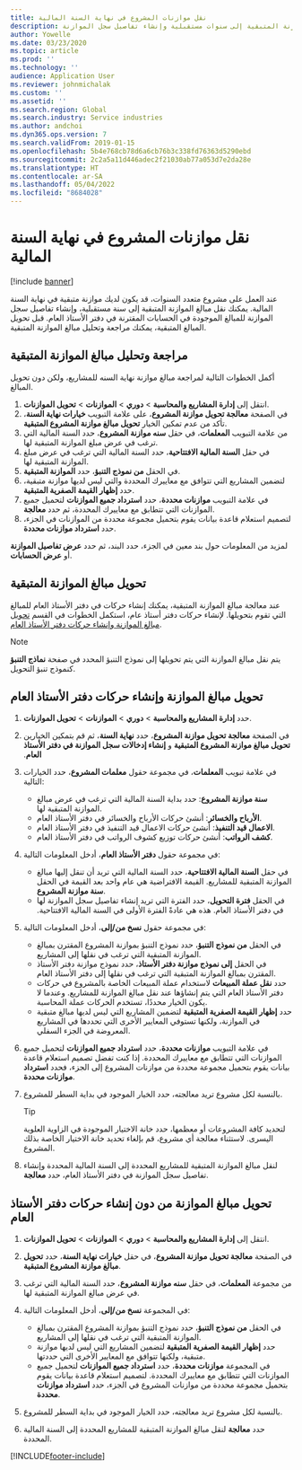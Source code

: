 ```yaml
---
title: نقل موازنات المشروع في نهاية السنة المالية
description: يقدم هذا المقال معلومات حول كيفية تحويل مبالغ الموازنة المتبقية إلى سنوات مستقبلية وإنشاء تفاصيل سجل الموازنة.
author: Yowelle
ms.date: 03/23/2020
ms.topic: article
ms.prod: ''
ms.technology: ''
audience: Application User
ms.reviewer: johnmichalak
ms.custom: ''
ms.assetid: ''
ms.search.region: Global
ms.search.industry: Service industries
ms.author: andchoi
ms.dyn365.ops.version: 7
ms.search.validFrom: 2019-01-15
ms.openlocfilehash: 5b4e768cb78d6a6cb76b3c338fd76363d5290ebd
ms.sourcegitcommit: 2c2a5a11d446adec2f21030ab77a053d7e2da28e
ms.translationtype: HT
ms.contentlocale: ar-SA
ms.lasthandoff: 05/04/2022
ms.locfileid: "8684028"
---
```

# <a name="transfer-project-budgets-at-fiscal-year-end"></a>نقل موازنات المشروع في نهاية السنة المالية

[!include [banner](../includes/banner.md)]

عند العمل على مشروع متعدد السنوات، قد يكون لديك موازنة متبقية في نهاية السنة المالية. يمكنك نقل مبالغ الموازنة المتبقية إلى سنة مستقبلية، وإنشاء تفاصيل سجل الموازنة للمبالغ الموجودة في الحسابات المقترنة في دفتر الأستاذ العام. قبل تحويل المبالغ المتبقية، يمكنك مراجعة وتحليل مبالغ الموازنة المتبقية.

## <a name="review-and-analyze-remaining-budget-amounts"></a>مراجعة وتحليل مبالغ الموازنة المتبقية

أكمل الخطوات التالية لمراجعة مبالغ موازنة نهاية السنه للمشاريع، ولكن دون تحويل المبالغ.

1. انتقل إلى **إدارة المشاريع والمحاسبة‬** > **دوري** > **الموازنات** > **تحويل الموازنات**. 
2. في الصفحة **معالجة تحويل موازنة المشروع**، على علامة التبويب **خيارات نهاية السنة**، تأكد من عدم تمكين الخيار **تحويل مبالغ موازنة المشروع المتبقية**.
3. من علامة التبويب **المعلمات**، في حقل **سنه موازنة المشروع**، حدد السنة المالية التي ترغب في عرض مبلغ الموازنة المتبقية لها. 
4. في حقل **السنة المالية الافتتاحية**، حدد السنة المالية التي ترغب في عرض مبلغ الموازنة المتبقية لها. 
5. في الحقل **من نموذج التنبؤ**، حدد **الموازنة المتبقية**. 
6. لتضمين المشاريع التي تتوافق مع معاييرك المحددة والتي ليس لديها موازنة متبقية، حدد **إظهار القيمة الصفرية المتبقية**.  
7. في علامة التبويب **موازنات محددة**، حدد **استرداد جميع الموازنات** لتحميل جميع الموازنات التي تتطابق مع معاييرك المحددة، ثم حدد **معالجة**. 
8. لتصميم استعلام قاعدة بيانات يقوم بتحميل مجموعة محددة من الموازنات في الجزء، حدد **استرداد موازنات محددة**.

لمزيد من المعلومات حول بند معين في الجزء، حدد البند، ثم حدد **عرض تفاصيل الموازنة** أو **عرض الحسابات**.

## <a name="carry-forward-remaining-budget-amounts"></a>تحويل مبالغ الموازنة المتبقية 

عند معالجة مبالغ الموازنة المتبقية، يمكنك إنشاء حركات في دفتر الأستاذ العام للمبالغ التي تقوم بتحويلها. لإنشاء حركات دفتر أستاذ عام، استكمل الخطوات في القسم [تحويل مبالغ الموازنة وإنشاء حركات دفتر الأستاذ العام](#carry-forward). 

> [!NOTE]
> يتم نقل مبالغ الموازنة التي يتم تحويلها إلى نموذج التنبؤ المحدد في صفحة **نماذج التنبؤ** كنموذج تنبؤ التحويل.  

## <a name="carry-forward-budget-amounts-and-create-general-ledger-transactions"></a><a name="carry-forward"></a>تحويل مبالغ الموازنة وإنشاء حركات دفتر الأستاذ العام

1.  حدد **إدارة المشاريع والمحاسبة‬** > **دوري** > **الموازنات** > **تحويل الموازنات**. 
2. في الصفحة **معالجة تحويل موازنة المشروع**، حدد **نهاية السنة**، ثم قم بتمكين الخيارين **تحويل مبالغ موازنة المشروع المتبقية‬‏‫** و **إنشاء إدخالات سجل الموازنة في دفتر الأستاذ العام**. 
3. في علامة تبويب **المعلمات**، في مجموعة حقول **معلمات المشروع**، حدد الخيارات التالية:

   - **سنة موازنة المشروع**: حدد بداية السنة المالية التي ترغب في عرض مبالغ الموازنة المتبقية لها. 
   - **الأرباح والخسائر**: أنشئ حركات الأرباح والخسائر في دفتر الأستاذ العام. 
   -  **الاعمال قيد التنفيذ**: أنشئ حركات الاعمال قيد التنفيذ في دفتر الأستاذ العام.
   -  **كشف الرواتب**: أنشئ حركات توزيع كشوف الرواتب في دفتر الأستاذ العام. 

5. في مجموعة حقول **دفتر الأستاذ العام**، أدخل المعلومات التالية: 

   - في حقل **السنة المالية الافتتاحية**، حدد السنة المالية التي تريد أن تنقل إليها مبالغ الموازنة المتبقية للمشاريع. القيمة الافتراضية هي عام واحد بعد القيمة في الحقل **سنة موازنة المشروع**.
   -  في الحقل **فترة التحويل**، حدد الفترة التي تريد إنشاء تفاصيل سجل الموازنة لها في دفتر الأستاذ العام. هذه هي عادةً الفترة الأولى في السنة المالية الافتتاحية‬‏‫.

6. في مجموعة حقول **نسخ من/إلى**، أدخل المعلومات التالية:

   - في الحقل **من نموذج التنبؤ**، حدد نموذج التنبؤ بموازنة المشروع المقترن بمبالغ الموازنة المتبقية التي ترغب في نقلها إلى المشاريع. 
   - في الحقل **إلى نموذج موازنة دفتر الأستاذ**، حدد نموذج موازنة دفتر الأستاذ المقترن بمبالغ الموازنة المتبقية التي ترغب في نقلها إلى دفتر الأستاذ العام. 
   -  حدد **نقل عملة المبيعات** لاستخدام عملة المبيعات الخاصة بالمشروع في حركات دفتر الأستاذ العام التي يتم إنشاؤها عند نقل مبالغ الموازنة للمشاريع. وعندما لا يكون الخيار محددًا، تستخدم الحركات عملة المحاسبة. 
   -  حدد **إظهار القيمة الصفرية المتبقية** لتضمين المشاريع التي ليس لديها مبالغ متبقية في الموازنة، ولكنها تستوفي المعايير الأخرى التي تحددها في المشاريع المعروضة في الجزء السفلي.

7. في علامة التبويب **موازنات محددة**، حدد **استرداد جميع الموازنات** لتحميل جميع الموازنات التي تتطابق مع معاييرك المحددة. إذا كنت تفضل تصميم استعلام قاعدة بيانات يقوم بتحميل مجموعة محددة من موازنات المشروع إلى الجزء، فحدد **استرداد موازنات محددة**.
8. بالنسبة لكل مشروع تريد معالجته، حدد الخيار الموجود في بداية السطر للمشروع.

    > [!TIP]
    > لتحديد كافة المشروعات أو معظمها، حدد خانة الاختيار الموجودة في الزاوية العلوية اليسرى. لاستثناء معالجة أي مشروع، قم بإلغاء تحديد خانة الاختيار الخاصة بذلك المشروع.

9. لنقل مبالغ الموازنة المتبقية للمشاريع المحددة إلى السنة المالية المحددة وإنشاء تفاصيل سجل الموازنة في دفتر الأستاذ العام، حدد **معالجة**.

## <a name="carry-forward-budget-amounts-without-creating-general-ledger-transactions"></a>تحويل مبالغ الموازنة من دون إنشاء حركات دفتر الأستاذ العام

1. انتقل إلى **إدارة المشاريع والمحاسبة‬** > **دوري** > **الموازنات** > **تحويل الموازنات**.
2. في الصفحة **معالجة تحويل موازنة المشروع**، في حقل **خيارات نهاية السنة**، حدد **تحويل مبالغ موازنة المشروع المتبقية**.
3. من مجموعة **المعلمات**، في حقل **سنه موازنة المشروع**، حدد السنة المالية التي ترغب في عرض مبالغ الموازنة المتبقية لها.
4. في المجموعة **نسخ من/إلى**، أدخل المعلومات التالية:

   - في الحقل **من نموذج التنبؤ**، حدد نموذج التنبؤ بموازنة المشروع المقترن بمبالغ الموازنة المتبقية التي ترغب في نقلها إلى المشاريع. 
   - حدد **إظهار القيمة الصفرية المتبقية** لتضمين المشاريع التي ليس لديها موازنة متبقية، ولكنها تتوافق مع المعايير الأخرى التي حددتها.
   - في المجموعة **موازنات محددة**، حدد **استرداد جميع الموازنات** لتحميل جميع الموازنات التي تتطابق مع معاييرك المحددة. لتصميم استعلام قاعدة بيانات يقوم بتحميل مجموعة محددة من موازنات المشروع في الجزء، حدد **استرداد موازنات محددة**.

5. بالنسبة لكل مشروع تريد معالجته، حدد الخيار الموجود في بداية السطر للمشروع. 
6. حدد **معالجة** لنقل مبالغ الموازنة المتبقية للمشاريع المحددة إلى السنة المالية المحددة.



[!INCLUDE[footer-include](../includes/footer-banner.md)]

